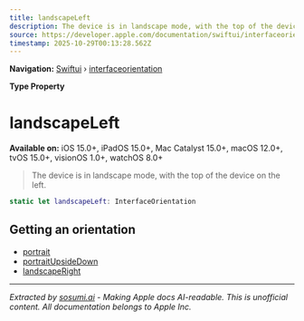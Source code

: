 ```yaml
---
title: landscapeLeft
description: The device is in landscape mode, with the top of the device on the left.
source: https://developer.apple.com/documentation/swiftui/interfaceorientation/landscapeleft
timestamp: 2025-10-29T00:13:28.562Z
---
```


**Navigation:** [Swiftui](/documentation/swiftui) › [interfaceorientation](/documentation/swiftui/interfaceorientation)

**Type Property**

# landscapeLeft

**Available on:** iOS 15.0+, iPadOS 15.0+, Mac Catalyst 15.0+, macOS 12.0+, tvOS 15.0+, visionOS 1.0+, watchOS 8.0+

> The device is in landscape mode, with the top of the device on the left.

```swift
static let landscapeLeft: InterfaceOrientation
```

## Getting an orientation

- [portrait](/documentation/swiftui/interfaceorientation/portrait)
- [portraitUpsideDown](/documentation/swiftui/interfaceorientation/portraitupsidedown)
- [landscapeRight](/documentation/swiftui/interfaceorientation/landscaperight)

---

*Extracted by [sosumi.ai](https://sosumi.ai) - Making Apple docs AI-readable.*
*This is unofficial content. All documentation belongs to Apple Inc.*
